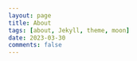 ```yaml
---
layout: page
title: About
tags: [about, Jekyll, theme, moon]
date: 2023-03-30
comments: false
---
```

